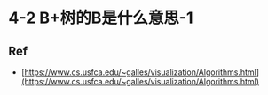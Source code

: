 # 4-2 B+树的B是什么意思-1

## Ref

* [https://www.cs.usfca.edu/~galles/visualization/Algorithms.html](https://www.cs.usfca.edu/~galles/visualization/Algorithms.html)